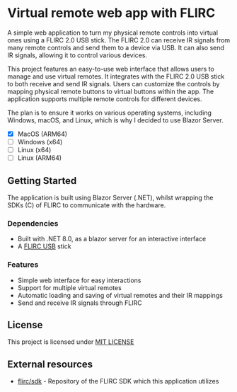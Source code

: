 # Virtual remote web app with FLIRC

A simple web application to turn my physical remote controls into virtual ones using a FLIRC 2.0 USB stick.
The FLIRC 2.0 can receive IR signals from many remote controls and send them to a device via USB. It can also send IR signals, allowing it to control various devices.

This project features an easy-to-use web interface that allows users to manage and use virtual remotes. 
It integrates with the FLIRC 2.0 USB stick to both receive and send IR signals. 
Users can customize the controls by mapping physical remote buttons to virtual buttons within the app. 
The application supports multiple remote controls for different devices.

The plan is to ensure it works on various operating systems, including Windows, macOS, and Linux, which is why I decided to use Blazor Server.

- [x] MacOS (ARM64)
- [ ] Windows (x64)
- [ ] Linux (x64)
- [ ] Linux (ARM64)

## Getting Started

The application is built using Blazor Server (.NET), whilst wrapping the SDKs (C) of FLIRC to communicate with the hardware.

### Dependencies

* Built with .NET 8.0, as a blazor server for an interactive interface
* A [FLIRC USB](https://flirc.tv/products/flirc-usb-receiver?variant=43513067569384) stick

### Features

* Simple web interface for easy interactions
* Support for multiple virtual remotes
* Automatic loading and saving of virtual remotes and their IR mappings
* Send and receive IR signals through FLIRC

## License

This project is licensed under [MIT LICENSE](LICENSE)

## External resources

* [flirc/sdk](https://github.com/flirc/sdk) - Repository of the FLIRC SDK which this application utilizes
